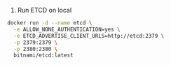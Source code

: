 1. Run ETCD on local
```bash
docker run -d --name etcd \
  -e ALLOW_NONE_AUTHENTICATION=yes \
  -e ETCD_ADVERTISE_CLIENT_URLS=http://etcd:2379 \
  -p 2379:2379 \
  -p 2380:2380 \
  bitnami/etcd:latest
```